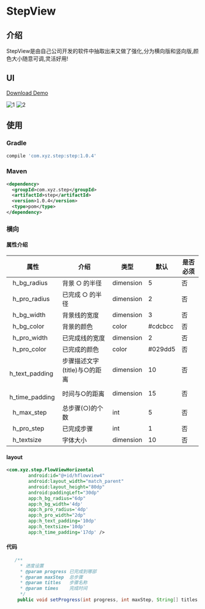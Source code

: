 # StepView

## 介绍

StepView是由自己公司开发的软件中抽取出来又做了强化,分为横向版和竖向版,颜色大小随意可调,灵活好用!

## UI

[Download Demo](https://github.com/zhangxuyang321/StepView/blob/master/apk/step.apk)

![1](https://github.com/zhangxuyang321/StepView/blob/master/ui/hflow.png)
![2](https://github.com/zhangxuyang321/StepView/blob/master/ui/vflow.png)


## 使用

### Gradle

```Groovy
compile 'com.xyz.step:step:1.0.4'
```

### Maven

```xml
<dependency>
  <groupId>com.xyz.step</groupId>
  <artifactId>step</artifactId>
  <version>1.0.4</version>
  <type>pom</type>
</dependency>
```

### 横向

#### 属性介绍

属性 | 介绍 | 类型 | 默认 | 是否必须
    --- | --- | --- | --- | ---
    h_bg_radius | 背景 ○ 的半径 | dimension | 5 | 否
    h_pro_radius | 已完成 ○ 的半径 | dimension | 2 | 否 
    h_bg_width | 背景线的宽度 | dimension | 3 | 否
    h_bg_color | 背景的颜色 | color | #cdcbcc | 否
    h_pro_width | 已完成线的宽度 | dimension | 2 | 否
    h_pro_color | 已完成的颜色 | color | #029dd5 | 否
    h_text_padding | 步骤描述文字(title)与○的距离 | dimension | 10 | 否
    h_time_padding | 时间与○的距离 | dimension | 15 | 否
    h_max_step | 总步骤(○)的个数 | int | 5 | 否
    h_pro_step | 已完成步骤 | int | 1 | 否
    h_textsize | 字体大小 | dimension | 10 | 否
    
    
#### layout

```xml
<com.xyz.step.FlowViewHorizontal
        android:id="@+id/hflowview4"
        android:layout_width="match_parent"
        android:layout_height="80dp"
        android:paddingLeft="30dp"
        app:h_bg_radius="6dp"
        app:h_bg_width='4dp'
        app:h_pro_radius='4dp'
        app:h_pro_width="2dp"
        app:h_text_padding='10dp'
        app:h_textsize='10dp'
        app:h_time_padding='17dp' />
```

#### 代码

```java
   /**
     * 进度设置
     * @param progress 已完成到哪部
     * @param maxStep  总步骤
     * @param titles   步骤名称
     * @param times    完成时间
     */
    public void setProgress(int progress, int maxStep, String[] titles, String[] times);
```
    
